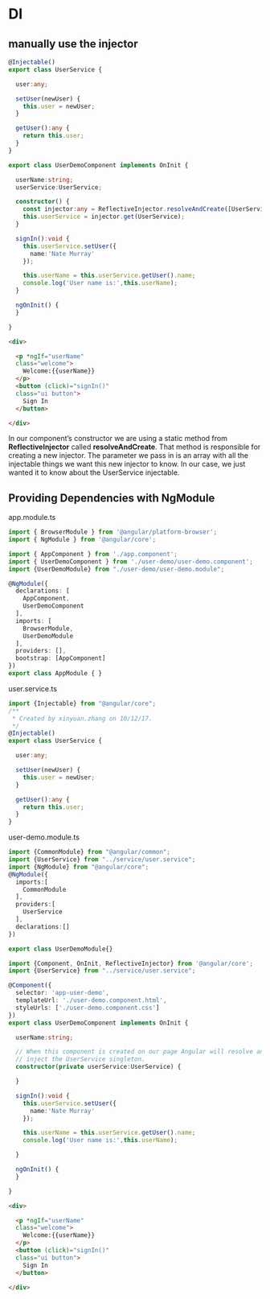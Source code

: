 # DI
## manually use the injector
```ts
@Injectable()
export class UserService {

  user:any;

  setUser(newUser) {
    this.user = newUser;
  }

  getUser():any {
    return this.user;
  }
}
```

```ts
export class UserDemoComponent implements OnInit {

  userName:string;
  userService:UserService;

  constructor() {
    const injector:any = ReflectiveInjector.resolveAndCreate([UserService]);
    this.userService = injector.get(UserService);
  }

  signIn():void {
    this.userService.setUser({
      name:'Nate Murray'
    });

    this.userName = this.userService.getUser().name;
    console.log('User name is:',this.userName);
  }

  ngOnInit() {
  }

}
```

```html
<div>

  <p *ngIf="userName"
  class="welcome">
    Welcome:{{userName}}
  </p>
  <button (click)="signIn()"
  class="ui button">
    Sign In
  </button>

</div>
```
In our component’s constructor we are using a static method from <b>ReflectiveInjector</b> called <b>resolveAndCreate</b>. That method is responsible for creating a new injector. The parameter we pass in is an array with all the injectable things we want this new injector to know. In our case, we just wanted it to know about the UserService injectable.

## Providing Dependencies with NgModule

app.module.ts
```ts
import { BrowserModule } from '@angular/platform-browser';
import { NgModule } from '@angular/core';

import { AppComponent } from './app.component';
import { UserDemoComponent } from './user-demo/user-demo.component';
import {UserDemoModule} from "./user-demo/user-demo.module";

@NgModule({
  declarations: [
    AppComponent,
    UserDemoComponent
  ],
  imports: [
    BrowserModule,
    UserDemoModule
  ],
  providers: [],
  bootstrap: [AppComponent]
})
export class AppModule { }
```
user.service.ts
```ts
import {Injectable} from "@angular/core";
/**
 * Created by xinyuan.zhang on 10/12/17.
 */
@Injectable()
export class UserService {

  user:any;

  setUser(newUser) {
    this.user = newUser;
  }

  getUser():any {
    return this.user;
  }
}
```
user-demo.module.ts
```ts
import {CommonModule} from "@angular/common";
import {UserService} from "../service/user.service";
import {NgModule} from "@angular/core";
@NgModule({
  imports:[
    CommonModule
  ],
  providers:[
    UserService
  ],
  declarations:[]
})

export class UserDemoModule{}
```
```ts
import {Component, OnInit, ReflectiveInjector} from '@angular/core';
import {UserService} from "../service/user.service";

@Component({
  selector: 'app-user-demo',
  templateUrl: './user-demo.component.html',
  styleUrls: ['./user-demo.component.css']
})
export class UserDemoComponent implements OnInit {

  userName:string;

  // When this component is created on our page Angular will resolve and
  // inject the UserService singleton.
  constructor(private userService:UserService) {

  }

  signIn():void {
    this.userService.setUser({
      name:'Nate Murray'
    });

    this.userName = this.userService.getUser().name;
    console.log('User name is:',this.userName);

  }

  ngOnInit() {
  }

}
```
```html
<div>

  <p *ngIf="userName"
  class="welcome">
    Welcome:{{userName}}
  </p>
  <button (click)="signIn()"
  class="ui button">
    Sign In
  </button>

</div>
```